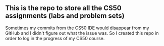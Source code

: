 ## This is the repo to store all the CS50 assignments (labs and problem sets)
Sometimes my commits from the CS50 IDE would disappear from my GitHub and I didn't figure out what the issue was. So I created this repo in order to log in the progress of my CS50 course.